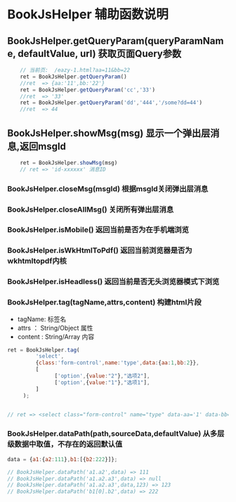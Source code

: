 # BookJsHelper 辅助函数说明


## BookJsHelper.getQueryParam(queryParamName, defaultValue, url) 获取页面Query参数
```javascript
    // 当前页:  /eazy-1.html?aa=11&bb=22
    ret = BookJsHelper.getQueryParam()
    //ret  => {aa:'11',bb:'22'}
    ret = BookJsHelper.getQueryParam('cc','33')
    //ret  => '33'
    ret = BookJsHelper.getQueryParam('dd','444','/some?dd=44')
    //ret  => 44
```

## BookJsHelper.showMsg(msg)  显示一个弹出层消息,返回msgId
```javascript
    ret = BookJsHelper.showMsg(msg)
    // ret => 'id-xxxxxx' 消息ID
```
### BookJsHelper.closeMsg(msgId) 根据msgId关闭弹出层消息


### BookJsHelper.closeAllMsg() 关闭所有弹出层消息

### BookJsHelper.isMobile() 返回当前是否为在手机端浏览
### BookJsHelper.isWkHtmlToPdf() 返回当前浏览器是否为wkhtmltopdf内核
### BookJsHelper.isHeadless() 返回当前是否无头浏览器模式下浏览

### BookJsHelper.tag(tagName,attrs,content) 构建html片段
- tagName: 标签名
- attrs ： String/Object 属性
- content : String/Array 内容
```javascript
ret = BookJsHelper.tag(
         'select',
         {class:'form-control',name:'type',data:{aa:1,bb:2}},
         [
               ['option',{value:"2"},"选项2"],
               ['option',{value:"1"},"选项1"],
         ]
     );


// ret => <select class="form-control" name="type" data-aa='1' data-bb='2'><option value="2">选项2</option><option value="1">选项1</option></select>

```

### BookJsHelper.dataPath(path,sourceData,defaultValue) 从多层级数据中取值，不存在的返回默认值
```javascript
data = {a1:{a2:111},b1:[{b2:222}]};

// BookJsHelper.dataPath('a1.a2',data) => 111
// BookJsHelper.dataPath('a1.a2.a3',data) => null
// BookJsHelper.dataPath('a1.a2.a3',data,123) => 123
// BookJsHelper.dataPath('b1[0].b2',data) => 222

```
